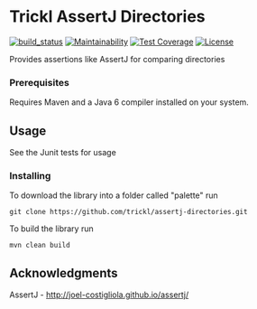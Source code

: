# Trickl AssertJ Directories

[![build_status](https://travis-ci.com/trickl/assertj-directories.svg?branch=master)](https://travis-ci.com/trickl/assertj-directories)
[![Maintainability](https://api.codeclimate.com/v1/badges/5a9679b0cc2d87a89603/maintainability)](https://codeclimate.com/github/trickl/assertj-directories/maintainability)
[![Test Coverage](https://api.codeclimate.com/v1/badges/5a9679b0cc2d87a89603/test_coverage)](https://codeclimate.com/github/trickl/assertj-directories/test_coverage)
[![License](https://img.shields.io/badge/License-Apache%202.0-blue.svg)](https://opensource.org/licenses/Apache-2.0)

Provides assertions like AssertJ for comparing directories

### Prerequisites

Requires Maven and a Java 6 compiler installed on your system.

## Usage

See the Junit tests for usage

### Installing

To download the library into a folder called "palette" run

```
git clone https://github.com/trickl/assertj-directories.git
```

To build the library run

```
mvn clean build
```

## Acknowledgments

AssertJ - http://joel-costigliola.github.io/assertj/
